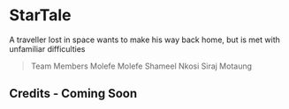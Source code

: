 # StarTale
A traveller lost in space wants to make his way back home, but is met with unfamiliar difficulties
> Team Members
Molefe Molefe
Shameel Nkosi
Siraj Motaung



## Credits - Coming Soon

